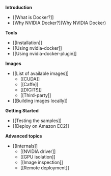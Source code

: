 **Introduction**
* [[What is Docker?]]
* [Why NVIDIA Docker?](Why NVIDIA Docker)

**Tools**
* [[Installation]]
* [[Using nvidia-docker]]
* [[Using nvidia-docker-plugin]]

**Images**
* [[List of available images]]
  * [[CUDA]]
  * [[Caffe]]
  * [[DIGITS]]
  * [[Third-party]]
* [[Building images locally]]

**Getting Started**
* [[Testing the samples]]
* [[Deploy on Amazon EC2]]

**Advanced topics**
* [[Internals]]
  * [[NVIDIA driver]]
  * [[GPU isolation]]
  * [[Image inspection]]
  * [[Remote deployment]]